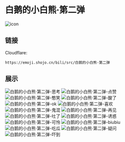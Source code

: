 # 白鹅的小白熊·第二弹
![icon](https://emoji.shojo.cn/bili/src/白鹅的小白熊·第二弹/icon.png)
## 链接
Cloudflare:
```
https://emoji.shojo.cn/bili/src/白鹅的小白熊·第二弹
```
## 展示
![白鹅的小白熊·第二弹-思考](https://emoji.shojo.cn/bili/src/白鹅的小白熊·第二弹/白鹅的小白熊·第二弹-思考.png)
![白鹅的小白熊·第二弹-点赞](https://emoji.shojo.cn/bili/src/白鹅的小白熊·第二弹/白鹅的小白熊·第二弹-点赞.png)
![白鹅的小白熊·第二弹-憨笑](https://emoji.shojo.cn/bili/src/白鹅的小白熊·第二弹/白鹅的小白熊·第二弹-憨笑.png)
![白鹅的小白熊·第二弹-酸了](https://emoji.shojo.cn/bili/src/白鹅的小白熊·第二弹/白鹅的小白熊·第二弹-酸了.png)
![白鹅的小白熊·第二弹-ok](https://emoji.shojo.cn/bili/src/白鹅的小白熊·第二弹/白鹅的小白熊·第二弹-ok.png)
![白鹅的小白熊·第二弹-喜欢](https://emoji.shojo.cn/bili/src/白鹅的小白熊·第二弹/白鹅的小白熊·第二弹-喜欢.png)
![白鹅的小白熊·第二弹-鬼混](https://emoji.shojo.cn/bili/src/白鹅的小白熊·第二弹/白鹅的小白熊·第二弹-鬼混.png)
![白鹅的小白熊·第二弹-再见](https://emoji.shojo.cn/bili/src/白鹅的小白熊·第二弹/白鹅的小白熊·第二弹-再见.png)
![白鹅的小白熊·第二弹-吐了](https://emoji.shojo.cn/bili/src/白鹅的小白熊·第二弹/白鹅的小白熊·第二弹-吐了.png)
![白鹅的小白熊·第二弹-诱惑](https://emoji.shojo.cn/bili/src/白鹅的小白熊·第二弹/白鹅的小白熊·第二弹-诱惑.png)
![白鹅的小白熊·第二弹-可怜](https://emoji.shojo.cn/bili/src/白鹅的小白熊·第二弹/白鹅的小白熊·第二弹-可怜.png)
![白鹅的小白熊·第二弹-biubiu](https://emoji.shojo.cn/bili/src/白鹅的小白熊·第二弹/白鹅的小白熊·第二弹-biubiu.png)
![白鹅的小白熊·第二弹-吃瓜](https://emoji.shojo.cn/bili/src/白鹅的小白熊·第二弹/白鹅的小白熊·第二弹-吃瓜.png)
![白鹅的小白熊·第二弹-疑问](https://emoji.shojo.cn/bili/src/白鹅的小白熊·第二弹/白鹅的小白熊·第二弹-疑问.png)
![白鹅的小白熊·第二弹-吓到](https://emoji.shojo.cn/bili/src/白鹅的小白熊·第二弹/白鹅的小白熊·第二弹-吓到.png)
